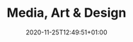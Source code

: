 ---
# Documentation: https://sourcethemes.com/academic/docs/managing-content/

title: "Media, Art & Design"
summary: "Media, Art and Design (MAD) is an interdisciplinary research group focusing on experience design and practice-based research in domains such as media, the creative and cultural industries, art and museums. 
We recently completed the Horizon 2020 project GIFT, that created a design framework for hybrid museum experiences."
authors: []
tags: ["media"]
categories: []
date: 2020-11-25T12:49:51+01:00

# Optional external URL for project (replaces project detail page).
external_link: "https://pure.itu.dk/portal/da/organisations/media-art-and-design-mad(1a9133fe-b5fa-4851-9bda-5e996c47ecdd).html"

# Featured image
# To use, add an image named `featured.jpg/png` to your page's folder.
# Focal points: Smart, Center, TopLeft, Top, TopRight, Left, Right, BottomLeft, Bottom, BottomRight.
image:
  caption: ""
  focal_point: ""
  preview_only: false

# Custom links (optional).
#   Uncomment and edit lines below to show custom links.
# links:
# - name: Follow
#   url: https://twitter.com
#   icon_pack: fab
#   icon: twitter

url_code: ""
url_pdf: ""
url_slides: ""
url_video: ""

# Slides (optional).
#   Associate this project with Markdown slides.
#   Simply enter your slide deck's filename without extension.
#   E.g. `slides = "example-slides"` references `content/slides/example-slides.md`.
#   Otherwise, set `slides = ""`.
slides: ""
---